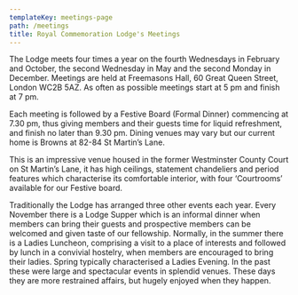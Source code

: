 ```yaml
---
templateKey: meetings-page
path: /meetings
title: Royal Commemoration Lodge's Meetings
---
```

The Lodge meets four times a year on the fourth Wednesdays in February and October, the second Wednesday in May and the second Monday in December.  Meetings are held at Freemasons Hall, 60 Great Queen Street, London WC2B 5AZ.  As often as possible meetings start at 5 pm and finish at 7 pm.  

Each meeting is followed by a Festive Board (Formal Dinner) commencing at 7.30 pm, thus giving members and their guests time for liquid refreshment, and finish no later than 9.30 pm.  Dining venues may vary but our current home is Browns at 82-84 St Martin’s Lane.  

This is an impressive venue housed in the former Westminster County Court on St Martin’s Lane, it has high ceilings, statement chandeliers and period features which characterise its comfortable interior, with four ‘Courtrooms’ available for our Festive board.

Traditionally the Lodge has arranged three other events each year.  Every November there is a Lodge Supper which is an informal dinner when members can bring their guests and prospective members can be welcomed and given taste of our fellowship. 
Normally, in the summer there is a Ladies Luncheon, comprising a visit to a place of interests and followed by lunch in a convivial hostelry, when members are encouraged to bring their ladies.  Spring typically characterised a Ladies Evening.  In the past these were large and spectacular events in splendid venues.  These days they are more restrained affairs, but hugely enjoyed when they happen.
